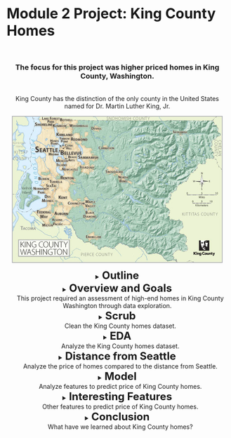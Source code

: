 
<span style="font-size:24pt; font-weight:bold">Module 2 Project: King County Homes</span><br>

<br><center><h3>The focus for this project was higher priced homes in King County, Washington.</h3><br>
King County has the distinction of the only county in the United States named for Dr. Martin Luther King, Jr.

<img src="images/KingCounty.png" align="center"/><br>


<details><summary><span style="font-size:18pt; font-weight:bold">Outline</span><br></summary>
    
* Overview and Goals
* Scrub
* EDA
* Distance from Seattle
* Model
* Interesting Features
* Conclusion
</details>

<details><summary><span style="font-size:18pt; font-weight:bold">Overview and Goals</span><br>
&emsp;This project required an assessment of high-end homes in King County Washington through data exploration.<br></summary>
    
# Goals
The overall goal of this project is to find useful insights while practicing exploratory data analysis. 
Our premise is to investigate the available data to assist Lifestyles Inc., high-end purchasing assistants, with data on higher priced homes. 
    
Dataset provided for exploration: kc_house_data.csv

</details>


<details><summary><span style="font-size:18pt; font-weight:bold">Scrub</span><br>
&emsp;Clean the King County homes dataset.<br></summary>
    
# Initial Data Observations and Treatments
* Several sets of categorical data : waterfront (binary), view, condition, grade, zip code
* Removed NAs by changing them to 0s, keeping in mind these placeholders will affect analysis
* Changed '?' to 0s
* Formatted the date as mm/dd/yyyy without time stamps (affected duplicates)
* Removed < 10 duplicate rows

</details>

<details><summary><span style="font-size:18pt; font-weight:bold">EDA</span><br>
&emsp;Analyze the King County homes dataset.<br></summary>
    
# Observations
* Price had significant outliers in higher priced homes. However, since the focus was on higher priced homes, these outliers were kept.<br>

<img src="images/price_outliers.png" alt='box plot of home prices showing outliers' align='left'/>
<img src="images/hp-homes.png" alt='box plot of higher priced homes' align='left'/>
<br><br><br><br><br><br><br><br><br><br><br><br><br><br><br>

* Using descriptive statistics Q3 was found and a dataframe was created with the upper 25% of home prices.
<br><br>

<img src="images/home-loc.png" alt='locations of higher priced homes'/>
<img src="images/home_summary.jpg" alt="summary data chart" align="center" width=500/>
<br>

## Interesting features from pairwise plot

<img src="images/pairwise-plot.png" alt="pairwise plot" align="center"/><br>

* Categorical data values:  bedrooms, floors, waterfront, view, condition, grade, and not as obvious bathrooms.
* Binary features: waterfront
* Features with too many '0' values: yr_renovated, sqft_basement, view, and waterfront
* Significantly skewed features: sqft_lot15, yr_built, sqft_basement, and price
* Zip Code and grade have two distinct sections: zip (980XX and 981XX), grade (bimodal with few values in the middle at 5 & 6)
* Somewhat linear relationships with price: sqft_living and sqft_above
* sqft_above and sqft_living are highly correlated to each other - may present collinearity
* Other interesting features: bathroom and grade

</details>

<details><summary><span style="font-size:18pt; font-weight:bold">Distance from Seattle</span><br>
&emsp;Analyze the price of homes compared to the distance from Seattle.<br></summary>
    
# Distance from downtown jobs and activities
<br>
<img src="images/distance-price-grade.png" alt='scatter plot of homes by distance from Seattle'/><br>

* Note in the plot above the highest priced homes are the closest to Seattle with significant drop off as homes are located farther from the city. <br>
* From the plot below it is evident the distribution is not normal. However, there seems to be a linear relationship with distance. The given plot would also show a shaded confidence interval about the line if there were a spread of data.<br>
<img src="images/distance-plot-regression.png" alt='distance plot with regression line'/>

</details>

<details><summary><span style="font-size:18pt; font-weight:bold">Model</span><br>
&emsp;Analyze features to predict price of King County homes.<br></summary>
    
# Modeling
* Using a cross validation function a baseline was created.
* A pairwise comparison function determined the following key combinations to explore:
    * sqft_living and grade
    * sqft_living and distance
    * bathrooms and grade

<img src="images/pair-ols-regression.png" alt='pairwise comparison summary' align="center" width=700/>

* The skew score of 1.17 suggests a slight positive skew to the distribution, but still well within the bounds of normality.
* The kurtosis score of 11.2 indicates some extreme values in the tail, which we know are some of the highest priced homes.
* The p-values are all below 0, meaning that there is virtually no chance that the null-hypothesis is true (null-hypothesis being that random chance resulted in the data set and no real correlation between variables exists).
* The F-statistic of 24,610 is immense and it's probability score is 0.00. This means that the variance between the groups is large while the variance within the groups is desirably small. The probability against refers to the chance that what we're seeing is actually unrelated to our variables i.e. is no chance the null hypothesis is true.
* The Jarque-Bera (JB) score is an enormous 16350. We ideally want a very low JB. Because the sample size plays into the actual score, this number can get inflated quickly. However, considering that the first JB score we saw was around 28,723.55, which is an improvement. The JB test is a goodness-of-fit test to see if our sample data has a skew and kurtosis matching a true normal distribution. We are aware of the skew and kurtosis.
* The Coefficient of Determination  𝑅2  score is 0.90 which essentially means that approximately 90% of the variance in a house's sale price can be predicted by the variables in the model we have created.
* The Variance Inflation Factor (VIF) score of 10.13 provides an index measuring how much the variance of an estimated regression coefficient is increased because of collinearity. This value is higher than desired.
## The overall scores and graphical representations provide only moderate predictability.
</details>

<details><summary><span style="font-size:18pt; font-weight:bold">Interesting Features</span><br>
&emsp;Other features to predict price of King County homes.<br></summary>
    
# Grade
* The graph illustrates how grade affects the price of homes
* As grade increases the price of the home is also likely to increase

<img src="images/Price by Grade.png" alt='price by grade' align="center"/>

# Waterfront
* Although there weren't many waterfront homes represented in the initial data, 85% of these homes are higher priced.
* 124 out of 146 homes are higher priced homes.

<img src="images/waterfront.png" alt='location of waterfront homes' align="center"/>
</details>

<details><summary><span style="font-size:18pt; font-weight:bold">Conclusion</span><br>
&emsp;What have we learned about King County homes?<br></summary>
    
# Key Recommendations
If you're looking for a higher priced home in King County Washington you'll likely find one 
* closer to Seattle, possibly in the Bellevue area
* with a good construction grade
* having a home with at least 2880 sq ft
* If a waterfront home is desired, most are higher priced.


# Future Options
* Future data analysis should include school zones.
* Further analysis could be made of moderately priced homes.
</details>


```python

```
